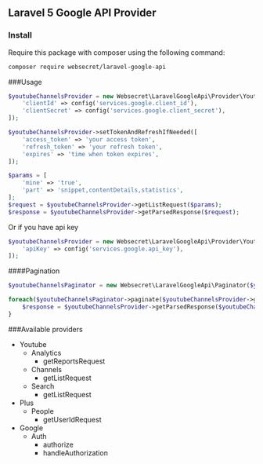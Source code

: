 ## Laravel 5 Google API Provider

### Install

Require this package with composer using the following command:

```bash
composer require websecret/laravel-google-api
```

###Usage

```php
$youtubeChannelsProvider = new Websecret\LaravelGoogleApi\Provider\Youtube\Channels([
    'clientId' => config('services.google.client_id'),
    'clientSecret' => config('services.google.client_secret'),
]);

$youtubeChannelsProvider->setTokenAndRefreshIfNeeded([
    'access_token' => 'your access token',
    'refresh_token' => 'your refresh token',
    'expires' => 'time when token expires',
]);

$params = [
    'mine' => 'true',
    'part' => 'snippet,contentDetails,statistics',
];
$request = $youtubeChannelsProvider->getListRequest($params);
$response = $youtubeChannelsProvider->getParsedResponse($request);
```

Or if you have api key

```php
$youtubeChannelsProvider = new Websecret\LaravelGoogleApi\Provider\Youtube\Channels([
    'apiKey' => config('services.google.api_key'),
]);
```

####Pagination

```php
$youtubeChannelsPaginator = new Websecret\LaravelGoogleApi\Paginator($youtubeChannelsProvider);

foreach($youtubeChannelsPaginator->paginate($youtubeChannelsProvider->getListRequest($params)) as $youtubeChannelsRequest) {
    $response = $youtubeChannelsProvider->getParsedResponse($youtubeChannelsRequest); 
}       
```

###Available providers

* Youtube
    * Analytics
        *   getReportsRequest
    * Channels
        *   getListRequest
    * Search
        *   getListRequest
* Plus
    * People
        * getUserIdRequest
* Google
    * Auth
        * authorize
        * handleAuthorization

